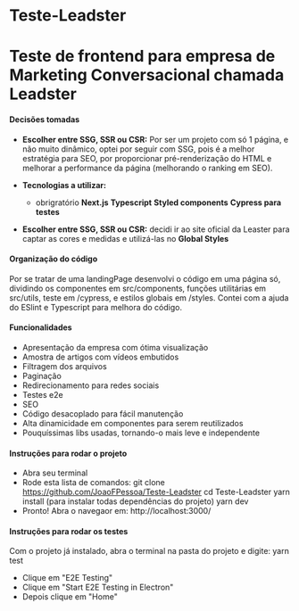 # Teste-Leadster

<h1>Teste de frontend para empresa de Marketing Conversacional chamada Leadster</h1>

<h4>Decisões tomadas</h4>

- <b>Escolher entre SSG, SSR ou CSR:</b>
  Por ser um projeto com só 1 página, e não muito dinâmico, optei por seguir com SSG, pois é a melhor estratégia para SEO, por proporcionar pré-renderização do HTML e melhorar a performance da página (melhorando o ranking em SEO).

- <b>Tecnologias a utilizar:</b>

  - obrigratório
    <b>Next.js</b>
    <b>Typescript</b>
    <b>Styled components</b>
    <b>Cypress para testes</b>

- <b>Escolher entre SSG, SSR ou CSR:</b>
  decidi ir ao site oficial da Leaster para captar as cores e medidas e utilizá-las no <b>Global Styles</b>

<h4> Organização do código </h4>

Por se tratar de uma landingPage desenvolvi o código em uma página só, dividindo os componentes em src/components, funções utilitárias em src/utils, teste em /cypress, e estilos globais em /styles.
Contei com a ajuda do ESlint e Typescript para melhora do código.

<h4>Funcionalidades</h4>

- Apresentação da empresa com ótima visualização
- Amostra de artigos com vídeos embutidos
- Filtragem dos arquivos
- Paginação
- Redirecionamento para redes sociais
- Testes e2e
- SEO
- Código desacoplado para fácil manutenção
- Alta dinamicidade em componentes para serem reutilizados
- Pouquíssimas libs usadas, tornando-o mais leve e independente

<h4> Instruções para rodar o projeto </h4>

- Abra seu terminal
- Rode esta lista de comandos:
  git clone https://github.com/JoaoFPessoa/Teste-Leadster
  cd Teste-Leadster
  yarn install (para instalar todas dependências do projeto)
  yarn dev
- Pronto! Abra o navegaor em: http://localhost:3000/

<h4> Instruções para rodar os testes </h4>

Com o projeto já instalado, abra o terminal na pasta do projeto e digite:
yarn test

- Clique em "E2E Testing"
- Clique em "Start E2E Testing in Electron"
- Depois clique em "Home"
